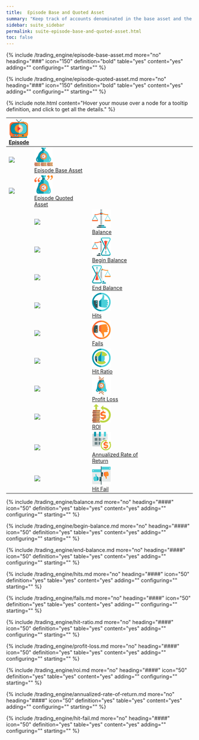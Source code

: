 ```yaml
---
title:  Episode Base and Quoted Asset
summary: "Keep track of accounts denominated in the base asset and the quoted asset. On this page: Balance, Begin Balance, End Balance, Hits, Fails, Hit Ratio, Profit Loss, ROI, Annualized Rate of Return, Hit Fail."
sidebar: suite_sidebar
permalink: suite-episode-base-and-quoted-asset.html
toc: false
---
```


{% include /trading_engine/episode-base-asset.md more="no" heading="###" icon="150" definition="bold" table="yes" content="yes" adding="" configuring="" starting="" %}

{% include /trading_engine/episode-quoted-asset.md more="no" heading="###" icon="150" definition="bold" table="yes" content="yes" adding="" configuring="" starting="" %}

{% include note.html content="Hover your mouse over a node for a tooltip definition, and click to get all the details." %}

<table class='hierarchyTable'><thead><tr><th><a href='#episode' data-toggle='tooltip' data-original-title='{{site.data.trading_engine.episode}}'><img src='images/icons/nodes/png50/episode.png' /><br />Episode</a></th><th></th><th></th><th></th><th></th><th></th><th></th><th></th><th></th><th></th></tr></thead><tbody>
<tr><td><img src='images/icons/various/png/tree-connector-fork.png' /></td><td><a href='#episode-base-asset' data-toggle='tooltip' data-original-title='{{site.data.trading_engine.episode_base_asset}}'><img src='images/icons/nodes/png50/episode-base-asset.png' /><br />Episode Base Asset</a></td><td></td><td></td><td></td><td></td><td></td><td></td><td></td><td></td></tr>
<tr><td><img src='images/icons/various/png/tree-connector-elbow.png' /></td><td><a href='#episode-quoted-asset' data-toggle='tooltip' data-original-title='{{site.data.trading_engine.episode_quoted_asset}}'><img src='images/icons/nodes/png50/episode-quoted-asset.png' /><br />Episode Quoted Asset</a></td><td></td><td></td><td></td><td></td><td></td><td></td><td></td><td></td></tr>
<tr><td></td><td><img src='images/icons/various/png/tree-connector-fork.png' /></td><td><a href='#balance' data-toggle='tooltip' data-original-title='{{site.data.trading_engine.balance}}'><img src='images/icons/nodes/png50/balance.png' /><br />Balance</a></td><td></td><td></td><td></td><td></td><td></td><td></td><td></td></tr>
<tr><td></td><td><img src='images/icons/various/png/tree-connector-fork.png' /></td><td><a href='#begin-balance' data-toggle='tooltip' data-original-title='{{site.data.trading_engine.begin_balance}}'><img src='images/icons/nodes/png50/begin-balance.png' /><br />Begin Balance</a></td><td></td><td></td><td></td><td></td><td></td><td></td><td></td></tr>
<tr><td></td><td><img src='images/icons/various/png/tree-connector-fork.png' /></td><td><a href='#end-balance' data-toggle='tooltip' data-original-title='{{site.data.trading_engine.end_balance}}'><img src='images/icons/nodes/png50/end-balance.png' /><br />End Balance</a></td><td></td><td></td><td></td><td></td><td></td><td></td><td></td></tr>
<tr><td></td><td><img src='images/icons/various/png/tree-connector-fork.png' /></td><td><a href='#hits' data-toggle='tooltip' data-original-title='{{site.data.trading_engine.hits}}'><img src='images/icons/nodes/png50/hits.png' /><br />Hits</a></td><td></td><td></td><td></td><td></td><td></td><td></td><td></td></tr>
<tr><td></td><td><img src='images/icons/various/png/tree-connector-fork.png' /></td><td><a href='#fails' data-toggle='tooltip' data-original-title='{{site.data.trading_engine.fails}}'><img src='images/icons/nodes/png50/fails.png' /><br />Fails</a></td><td></td><td></td><td></td><td></td><td></td><td></td><td></td></tr>
<tr><td></td><td><img src='images/icons/various/png/tree-connector-fork.png' /></td><td><a href='#hit-ratio' data-toggle='tooltip' data-original-title='{{site.data.trading_engine.hit_ratio}}'><img src='images/icons/nodes/png50/hit-ratio.png' /><br />Hit Ratio</a></td><td></td><td></td><td></td><td></td><td></td><td></td><td></td></tr>
<tr><td></td><td><img src='images/icons/various/png/tree-connector-fork.png' /></td><td><a href='#profit-loss' data-toggle='tooltip' data-original-title='{{site.data.trading_engine.profit_loss}}'><img src='images/icons/nodes/png50/profit-loss.png' /><br />Profit Loss</a></td><td></td><td></td><td></td><td></td><td></td><td></td><td></td></tr>
<tr><td></td><td><img src='images/icons/various/png/tree-connector-fork.png' /></td><td><a href='#roi' data-toggle='tooltip' data-original-title='{{site.data.trading_engine.roi}}'><img src='images/icons/nodes/png50/roi.png' /><br />ROI</a></td><td></td><td></td><td></td><td></td><td></td><td></td><td></td></tr>
<tr><td></td><td><img src='images/icons/various/png/tree-connector-fork.png' /></td><td><a href='#annualized-rate-of-return' data-toggle='tooltip' data-original-title='{{site.data.trading_engine.annualized_rate_of_return}}'><img src='images/icons/nodes/png50/annualized-rate-of-return.png' /><br />Annualized Rate of Return</a></td><td></td><td></td><td></td><td></td><td></td><td></td><td></td></tr>
<tr><td></td><td><img src='images/icons/various/png/tree-connector-elbow.png' /></td><td><a href='#hit-fail' data-toggle='tooltip' data-original-title='{{site.data.trading_engine.hit_fail}}'><img src='images/icons/nodes/png50/hit-fail.png' /><br />Hit Fail</a></td><td></td><td></td><td></td><td></td><td></td><td></td><td></td></tr></tbody></table>


{% include /trading_engine/balance.md more="no" heading="####" icon="50" definition="yes" table="yes" content="yes" adding="" configuring="" starting="" %}

{% include /trading_engine/begin-balance.md more="no" heading="####" icon="50" definition="yes" table="yes" content="yes" adding="" configuring="" starting="" %}

{% include /trading_engine/end-balance.md more="no" heading="####" icon="50" definition="yes" table="yes" content="yes" adding="" configuring="" starting="" %}

{% include /trading_engine/hits.md more="no" heading="####" icon="50" definition="yes" table="yes" content="yes" adding="" configuring="" starting="" %}

{% include /trading_engine/fails.md more="no" heading="####" icon="50" definition="yes" table="yes" content="yes" adding="" configuring="" starting="" %}

{% include /trading_engine/hit-ratio.md more="no" heading="####" icon="50" definition="yes" table="yes" content="yes" adding="" configuring="" starting="" %}

{% include /trading_engine/profit-loss.md more="no" heading="####" icon="50" definition="yes" table="yes" content="yes" adding="" configuring="" starting="" %}

{% include /trading_engine/roi.md more="no" heading="####" icon="50" definition="yes" table="yes" content="yes" adding="" configuring="" starting="" %}

{% include /trading_engine/annualized-rate-of-return.md more="no" heading="####" icon="50" definition="yes" table="yes" content="yes" adding="" configuring="" starting="" %}

{% include /trading_engine/hit-fail.md more="no" heading="####" icon="50" definition="yes" table="yes" content="yes" adding="" configuring="" starting="" %}

